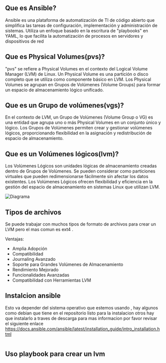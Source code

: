 ## Que es Ansible?
Ansible es una plataforma de automatización de TI de código abierto que simplifica las tareas de configuración, implementación y administración de sistemas. Utiliza un enfoque basado en la escritura de "playbooks" en YAML, lo que facilita la automatización de procesos en servidores y dispositivos de red

## Que es Physical Volumes(pvs)?
"pvs" se refiere a Physical Volumes en el contexto del Logical Volume Manager (LVM) de Linux. Un Physical Volume es una partición o disco completo que se utiliza como componente básico en LVM. Los Physical Volumes se agrupan en Grupos de Volúmenes (Volume Groups) para formar un espacio de almacenamiento lógico unificado.

## Que es un  Grupo de volúmenes(vgs)?

En el contexto de LVM, un Grupo de Volúmenes (Volume Group o VG) es una entidad que agrupa uno o más Physical Volumes en un conjunto único y lógico. Los Grupos de Volúmenes permiten crear y gestionar volúmenes lógicos, proporcionando flexibilidad en la asignación y redistribución de espacio de almacenamiento.

## Que es un  Volúmenes lógicos(lvm)?

Los Volúmenes Lógicos son unidades lógicas de almacenamiento creadas dentro de Grupos de Volúmenes. Se pueden considerar como particiones virtuales que pueden redimensionarse fácilmente sin afectar los datos existentes. Los Volúmenes Lógicos ofrecen flexibilidad y eficiencia en la gestión del espacio de almacenamiento en sistemas Linux que utilizan LVM.

![Diagrama]()

## Tipos de archivos

Se puede trabajar con muchos tipos de formato de archivos para crear un LVM pero el mas comun es ext4 .

Ventajas:
- Amplia Adopción
- Compatibilidad
- Journaling Avanzado
- Soporte para Grandes Volúmenes de Almacenamiento
- Rendimiento Mejorado
- Funcionalidades Avanzadas
- Compatibilidad con Herramientas LVM


## Instalcion ansible
Esto va depender del sistema operativo que estemos usando , hay algunos como debian que tiene en el repositorio listo para la instalacion otros hay que instalarlo a traves de descarga para mas informacion por favor revisar el siguiente enlace https://docs.ansible.com/ansible/latest/installation_guide/intro_installation.html

```

```

## Uso playbook para crear un lvm



